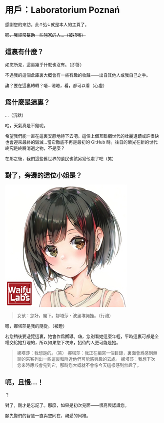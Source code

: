 # 用戶：Laboratorium Poznań

感謝您的來訪。此↑処↓就是本人的主頁了。<br>

~~嗯，我經常幫助一些翹家的人...（被捂嘴）~~

## 這裏有什麼？

如您所見，這裏幾乎什麼也沒有。（即答）<br>

不過我的這個倉庫裏大概會有一些有趣的收藏——出自其他人或我自己之手。<br>

誒？要在這裏轉轉？唔...嗯嗯，看，都可以看（心虛）

## 爲什麼是這裏？

...（沉默）<br>

哈，天氣真是不錯呢。<br>

希望我們能一直在這裏安靜地待下去吧。這個上個互聯網世代的壯麗遺蹟或許很快也會迎來最終的毀滅...當它徹底不再是最初的 GitHub 時。往日的榮光在新的世代終究是終將消逝之物，不是麼？<br>

在那之後，我們這些舊世界的遺民也該另覓他處了吧（笑）

## 對了，旁邊的這位小姐是？

![Natasha](nts.jpg)

> 女孩：您好，閣下。娜塔莎・波里埃諾娃。（行禮）

嗯，娜塔莎是我的隨從。（被瞪）<br>

若您稍後要遊覽這裏，她會作爲嚮導。嗨，您別看她這麼年輕，平時這裏可都是全權交給她打理的，所以如果您下次來，招待的人更可能是她。

> 娜塔莎：我想是的。（笑）
> 娜塔莎：我正在編寫一個目錄，裏面會爲感到無聊的來客列出一些這裏和附近他們可能感興趣的去處。
> 娜塔莎：我想下次您來時應該會見到它，那時您大概就不會像今天這樣感到無趣了。


## 呃，且慢...！

？<br>

對了，剛才是忘記了。那麼，如果是初次見面——很高興認識您。<br>

願先賢們的智慧一直與您同在，親愛的同袍。


